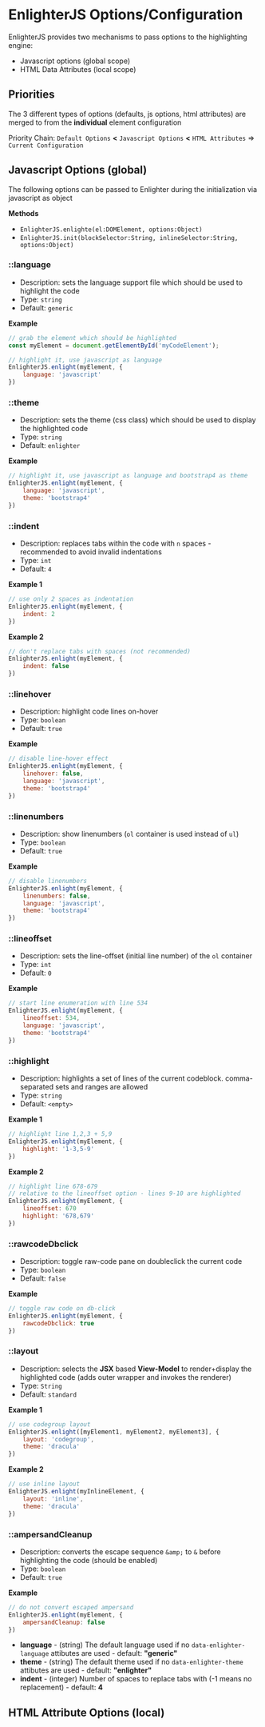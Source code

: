 EnlighterJS Options/Configuration
=====================================

EnlighterJS provides two mechanisms to pass options to the highlighting engine:

* Javascript options (global scope)
* HTML Data Attributes (local scope)

## Priorities ##

The 3 different types of options (defaults, js options, html attributes) are merged to from the **individual** element configuration

Priority Chain: `Default Options` **<** `Javascript Options` **<** `HTML Attributes` => `Current Configuration`

## Javascript Options (global) ##

The following options can be passed to Enlighter during the initialization via javascript as object

**Methods**

* `EnlighterJS.enlighte(el:DOMElement, options:Object)`
* `EnlighterJS.init(blockSelector:String, inlineSelector:String, options:Object)`

### ::language ###

* Description: sets the language support file which should be used to highlight the code
* Type: `string`
* Default: `generic`

**Example**

```js
// grab the element which should be highlighted
const myElement = document.getElementById('myCodeElement');

// highlight it, use javascript as language
EnlighterJS.enlight(myElement, {
    language: 'javascript'
})
```

### ::theme ###

* Description: sets the theme (css class) which should be used to display the highlighted code
* Type: `string`
* Default: `enlighter`

**Example**

```js
// highlight it, use javascript as language and bootstrap4 as theme
EnlighterJS.enlight(myElement, {
    language: 'javascript',
    theme: 'bootstrap4'
})
```

### ::indent ###

* Description: replaces tabs within the code with `n` spaces - recommended to avoid invalid indentations
* Type: `int`
* Default: `4`

**Example 1**

```js
// use only 2 spaces as indentation
EnlighterJS.enlight(myElement, {
    indent: 2
})
```

**Example 2**

```js
// don't replace tabs with spaces (not recommended)
EnlighterJS.enlight(myElement, {
    indent: false
})
```


### ::linehover ###

* Description: highlight code lines on-hover
* Type: `boolean`
* Default: `true`

**Example**

```js
// disable line-hover effect
EnlighterJS.enlight(myElement, {
    linehover: false,
    language: 'javascript',
    theme: 'bootstrap4'
})
```

### ::linenumbers ###

* Description: show linenumbers (`ol` container is used instead of `ul`)
* Type: `boolean`
* Default: `true`

**Example**

```js
// disable linenumbers
EnlighterJS.enlight(myElement, {
    linenumbers: false,
    language: 'javascript',
    theme: 'bootstrap4'
})
```

### ::lineoffset ###

* Description: sets the line-offset (initial line number) of the `ol` container
* Type: `int`
* Default: `0`

**Example**

```js
// start line enumeration with line 534
EnlighterJS.enlight(myElement, {
    lineoffset: 534,
    language: 'javascript',
    theme: 'bootstrap4'
})
```

### ::highlight ###

* Description: highlights a set of lines of the current codeblock. comma-separated sets and ranges are allowed
* Type: `string`
* Default: `<empty>`

**Example 1**

```js
// highlight line 1,2,3 + 5,9
EnlighterJS.enlight(myElement, {
    highlight: '1-3,5-9'
})
```

**Example 2**

```js
// highlight line 678-679
// relative to the lineoffset option - lines 9-10 are highlighted
EnlighterJS.enlight(myElement, {
    lineoffset: 670
    highlight: '678,679'
})
```

### ::rawcodeDbclick ###

* Description: toggle raw-code pane on doubleclick the current code
* Type: `boolean`
* Default: `false`

**Example**

```js
// toggle raw code on db-click
EnlighterJS.enlight(myElement, {
    rawcodeDbclick: true
})
```

### ::layout ###

* Description: selects the **JSX** based **View-Model** to render+display the highlighted code (adds outer wrapper and invokes the renderer)
* Type: `String`
* Default: `standard`

**Example 1**

```js
// use codegroup layout
EnlighterJS.enlight([myElement1, myElement2, myElement3], {
    layout: 'codegroup',
    theme: 'dracula'
})
```

**Example 2**

```js
// use inline layout
EnlighterJS.enlight(myInlineElement, {
    layout: 'inline',
    theme: 'dracula'
})
```

### ::ampersandCleanup ###

* Description: converts the escape sequence `&amp;` to `&` before highlighting the code (should be enabled)
* Type: `boolean`
* Default: `true`

**Example**

```js
// do not convert escaped ampersand
EnlighterJS.enlight(myElement, {
    ampersandCleanup: false
})
```











* **language** - (string) The default language used if no `data-enlighter-language` attibutes are used - default: **"generic"**
* **theme** - (string) The default theme used if no `data-enlighter-theme` attibutes are used - default: **"enlighter"**
* **indent** - (integer) Number of spaces to replace tabs with (-1 means no replacement) - default: **4**

## HTML Attribute Options (local) ##

